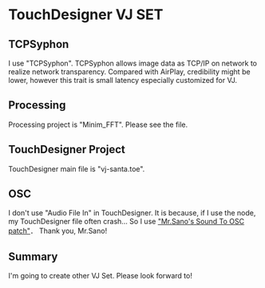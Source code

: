 # TouchDesigner VJ SET

## TCPSyphon
I use "TCPSyphon".
TCPSyphon allows image data as TCP/IP on network to realize network transparency. Compared with AirPlay, credibility might be lower, however this trait is small latency especially customized for VJ.

## Processing
Processing project is "Minim_FFT".
Please see the file.

## TouchDesigner Project
TouchDesigner main file is "vj-santa.toe".

## OSC
I don't use "Audio File In" in TouchDesigner.
It is because, if I use the node, my TouchDesigner file often crash...
So I use ["Mr.Sano's Sound To OSC patch"](https://github.com/sanokazuya0306/soundtoosc)．
Thank you, Mr.Sano!

## Summary
I'm going to create other VJ Set.
Please look forward to!
